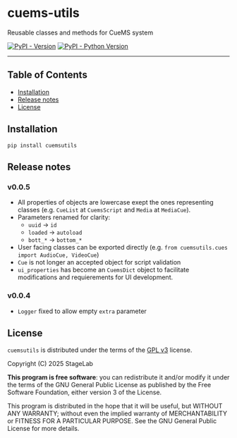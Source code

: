 # cuems-utils
Reusable classes and methods for CueMS system

[![PyPI - Version](https://img.shields.io/pypi/v/cuemsutils.svg)](https://pypi.org/project/cuemsutils)
[![PyPI - Python Version](https://img.shields.io/pypi/pyversions/cuemsutils.svg)](https://pypi.org/project/cuemsutils)

-----

## Table of Contents

- [Installation](#installation)
- [Release notes](#v005)
- [License](#license)

## Installation

```console
pip install cuemsutils
```

## Release notes

### v0.0.5
 - All properties of objects are lowercase exept the ones representing classes (e.g. `CueList` at `CuemsScript` and `Media` at `MediaCue`).
 - Parameters renamed for clarity:
    - `uuid`    -> `id`
    - `loaded`  -> `autoload`
    - `bott_*`  -> `bottom_*`
 - User facing classes can be exported directly (e.g. `from cuemsutils.cues import AudioCue, VideoCue`)
 - `Cue` is not longer an accepted object for script validation
 - `ui_properties` has become an `CuemsDict` object to facilitate modifications and requierements for UI development.

### v0.0.4
 - `Logger` fixed to allow empty `extra` parameter

## License

`cuemsutils` is distributed under the terms of the [GPL v3](https://www.gnu.org/licenses/gpl-3.0.html) license.

Copyright (C) 2025 StageLab

**This program is free software**: you can redistribute it and/or modify it under the terms of the GNU General Public License as published by the Free Software Foundation, either version 3 of the License.

This program is distributed in the hope that it will be useful, but WITHOUT ANY WARRANTY; without even the implied warranty of MERCHANTABILITY or FITNESS FOR A PARTICULAR PURPOSE.  See the GNU General Public License for more details.
